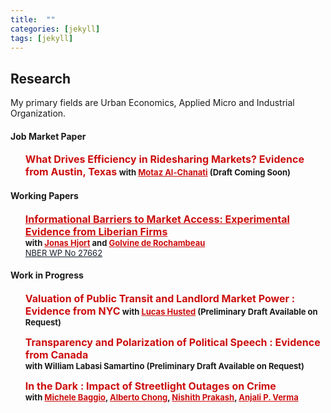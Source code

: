 ```yaml
---
title:  ""
categories: [jekyll]
tags: [jekyll]
---
```


<h2 id="working-papers"><strong>Research</strong></h2>

<p>My primary fields are Urban Economics, Applied Micro and Industrial Organization.
</p>


<!--
<h3 id="job-market-paper">Job Market Paper</h3>
<ul>
  <h4><b>What drives efficiency in Ridesharing markets?</b>
(<a href=" target="_blank"><em>Draft</em></a>)(<a href="" target="_blank"><em>Slides</em></a>)</h4>
<details><summary>Abstract:</summary><p><font size="2">Abstract here</details>
</ul>
-->
<h4 id="working-papers"><strong>Job Market Paper</strong></h4>
<ul>
  <p><b><font size="3"><span style="color:#505050;"><strong><a style="color:#cc0e0e;" target="_blank">What Drives Efficiency in Ridesharing Markets? Evidence from Austin, Texas</a></strong></span></font> <font size="2">with <a href="https://motazac.github.io/" style="color:#cc0e0e;" target="_blank">Motaz Al-Chanati</a> (Draft Coming Soon) </font></b></p></ul>

<h4 id="working-papers"><strong>Working Papers</strong></h4>
<ul>
  <p><b><font size="3"><span style="color:#505050;"><strong><a href="{{ site.baseurl }}/files/HjortIyerDeRochambeau_091121_everything.pdf" style="color:#cc0e0e;" target="_blank">Informational Barriers to Market Access: Experimental Evidence from Liberian Firms</a></strong></span></font> <br/><font size="2">with <a href="https://sites.google.com/site/jonashjort/" style="color:#cc0e0e;" target="_blank">Jonas Hjort</a> and <a href="https://golvine.com/" style="color:#cc0e0e;" target="_blank">Golvine de Rochambeau</a></font></b>
  <br/><font size="2"><a href="https://www.nber.org/papers/w27662?utm_campaign=ntwh" style="color:#17202a;">NBER WP No 27662</a></font></p></ul>

<!--(<a href=".{{ site.baseurl }}/files/Paper2.pdf" target="_blank"><em>Draft</em></a>)-->
<!---<details><summary>Abstract:</summary><p><font size="2">Evidence suggests that firms in poor countries stagnate because they cannot access
growth-conducive markets. We hypothesize that overlooked heterogeneity in marketing
ability distorts market access. To investigate, we gave a random subset of Liberian
firms vouchers for a week-long program that teaches how to sell to corporations, governments,
and other large buyers. Firms that participate win about three times as
many contracts, but only firms with access to the Internet benefit. We use a simple
model and variation in online and offline demand to show evidence that this is because
ICT dampens traditional information frictions, but not marketing barriers.</font></p></details>
-->

    
<h4 id="work-in-progress"><strong>Work in Progress</strong></h4>
<ul>
<p><b><font size="3"><span style="color:#505050;"><strong><a style="color:#cc0e0e;" target="_blank">Valuation of Public Transit and Landlord Market Power : Evidence from NYC</a></strong></span></font> <font size="2">with <a href="https://www.lucashusted.com/home" style="color:#cc0e0e;" target="_blank">Lucas Husted</a> (Preliminary Draft Available on Request) </font></b></p></ul>
<ul>
<p><b><font size="3"><span style="color:#505050;"><strong><a style="color:#cc0e0e;" target="_blank">Transparency and Polarization of Political Speech : Evidence from Canada </a></strong></span></font> <br/> <font size="2">with <a target="_blank">William Labasi Samartino</a> (Preliminary Draft Available on Request) </font></b></p></ul>

<ul>
<p><b><font size="3"><span style="color:#505050;"><strong><a style="color:#cc0e0e;" target="_blank">In the Dark : Impact of Streetlight Outages on Crime </a></strong></span></font> <font size="2"> <br/> with <a href="https://econ.uconn.edu/person/michele-baggio/" style="color:#cc0e0e;" target="_blank">Michele Baggio</a>, <a href="https://aysps.gsu.edu/profile/alberto-chong/" style="color:#cc0e0e;" target="_blank"> Alberto Chong</a>, <a href="https://nishithprakash.com/" style="color:#cc0e0e;" target="_blank"> Nishith Prakash</a>, <a href="https://anjalipverma.github.io/about/" style="color:#cc0e0e;" target="_blank"> Anjali P. Verma </a> </font></b></p></ul>


